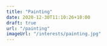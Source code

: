 ```yaml
---
title: "Painting"
date: 2020-12-30T11:10:26+10:00
draft: true
url: "/painting"
imageUrl: "/interests/painting.jpg"
---
```

